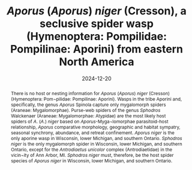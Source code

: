 ---
title: '<i>Aporus </i>(<i>Aporus</i>) <i>niger </i>(Cresson), a seclusive spider wasp (Hymenoptera: Pompilidae: Pompilinae: Aporini) from eastern North America'
date: '2024-12-20'
doi: ''
journal: Insecta Mundi
issue: '1094'
pagination: '1–6'
zoobank: 'urn:lsid:zoobank.org:pub:AC7181FC-1EB3-4E59-A811-D1F1F192539E'

authors:
  - first_name: 'Frank E.'
    last_name: 'Kurczewski'
    affiliation: '1188 Converse Drive NE Atlanta, GA 30324'
    email: 'kurczewskifrank@gmail.com'

download: 'https://drive.google.com/file/d/1NlVwQANaVUlUVZYOiyBUKQR_Gfpy5P5k/view?usp=sharing'

supplementary: ''

keywords:
  - Parasitoid relationship
  - host spider
  - Mygalomorphae
  - <i>Sphodros</i>
  - geographic sympatry
  - comparative <i>Aporus</i> morphology
 
categories:
  - Hymenoptera
  - Pompilidae
  - Pompilinae
  
references:
  - authors: Beatty JA.
    year: 1986
    title: 'Web structure and burrow location of <i>Sphodros niger </i>(Hentz) (Araneae, Atypidae). Journal of Arachnology 14'
    pages: 130
    doi: 
    url: 
    access: 

  - authors: BioGator.
    year: 2024
    title: 'BioGator | University of Florida Collection Search Parameters. University of Central Florida Stuart M. Fullerton Collection of Arthropods.'
    pages: 
    doi: 
    url: https://biogator.org/collections/list.php?usethes=1&taxa=22529.
    access: (Last accessed 9 August 2024.)

  - authors: Bradley JC.
    year: 1944
    title: 'A preliminary revision of the Pompilidae of the Americas exclusive of the tribe Pompilini (Hymenoptera: Pompilidae). Transactions of the American Entomological Society 70'
    pages: 23–157
    doi: 
    url: 
    access: 

  - authors: Coyle FA, Shear WA.
    year: 1981
    title: 'Observations on the natural history of <i>Sphodros abboti </i>and <i>Sphodros rufipes </i>(Araneae, Atypidae), with evidence for a contact sex pheromone. Journal of Arachnology 9'
    pages: 317–326
    doi: 
    url: 
    access: 

  - authors: Day MC.
    year: 1988
    title: 'Spider wasps. Hymenoptera: Pompilidae. Handbooks for the Identification of British Insects 6'
    pages: 1–60
    doi: 
    url: 
    access: 

  - authors: Early J.
    year: 2013
    title: 'Downland–other invertebrates.'
    pages: 
    doi: 
    url: http://www.natureconservationimaging.com/Pages/nature_conservation_imaging_downland1_invertebrates.php.
    access: (Last accessed 26 July 2024.)

  - authors: Edwards R, Edwards E.
    year: 1990
    title: 'Observations on the natural history of a New England population of <i>Sphodros niger </i>(Araneae, Atypidae). Journal of Arachnology 18'
    pages: 29–34
    doi: 
    url: 
    access: 

  - authors: Else GR.
    year: 1975
    title: '<i>Aporous </i>[sic] <i>femoralis </i>(Vander Linden) (Hym. Pompilidae) in Hampshire and the Isle of Wight and a record of its prey in Britain. Entomologist’s Monthly Magazine 110'
    pages: 82
    doi: 
    url: 
    access: 

  - authors: Evans HE.
    year: 1966
    title: 'A revision of the Mexican and Central American spider wasps of the subfamily Pompilinae (Hymenoptera: Pompilidae). Memoirs of the American Entomological Society 20'
    pages: 1–442
    doi: 
    url: 
    access: 

  - authors: Gerth M, Mayer R, Hering L, Wolf R, Schaffer S, Bleidorn C.
    year: 2012
    title: 'Zur Stechimmenfauna (Hymenoptera: Aculeata) des Bienitz in Leipzig. Ampulex 5'
    pages: 1–14
    doi: 
    url: 
    access: 

  - authors: Gertsch WJ, Platnick NI.
    year: 1980
    title: 'A revision of the American spiders of the family Atypidae (Araneae, Mygalomorphae). American Museum Novitates 2704'
    pages: 1–39
    doi: 
    url: 
    access: 

  - authors: Hoffman RL.
    year: 2010
    title: 'Purse-web spiders, genus <i>Sphodros</i>, in Virginia (Mygalomorphae: Atypidae). Banisteria 36'
    pages: 31–38
    doi: 
    url: 
    access: 

  - authors: Krombein KV.
    year: 1979
    title: 'Family Pompilidae. p. 1523–1570. In: Krombein KV, Hurd PD Jr., Smith DR, Burks BD (eds.). Catalog of Hymenoptera in America north of Mexico. Volume 2, Apocrita (Aculeata). Smithsonian Institution Press; Washington, DC'
    pages: 2209 p
    doi: 
    url: 
    access: 

  - authors: Kurczewski FE.
    year: 1999
    title: 'Comparison of spider wasp faunas from two ecologically distinct sites in Erie County, Pennsylvania (Hymenoptera: Pompilidae). Journal of the Kansas Entomological Society 72'
    pages: 339–360
    doi: 
    url: 
    access: 

  - authors: Kurczewski FE, Kurczewski EJ.
    year: 1987
    title: 'Northern distribution records for some Nearctic Pompilidae (Hymenoptera). Great Lakes Entomologist 20'
    pages: 81–84
    doi: 
    url: 
    access: 

  - authors: Kurczewski FE, West RC.
    year: 2022
    title: 'Host selection and nesting behavior of Nearctic trapdoor spider-hunting spider wasps (Hymenoptera: Pompilidae: Pepsinae, Pompilinae). Insecta Mundi 0959'
    pages: 1–24
    doi: 
    url: 
    access: 

  - authors: Leavengood JM Jr, Waichert C, Rodriguez J.
    year: 2011
    title: 'A distributional checklist of the spider wasps (Hymenoptera: Pompilidae) of Florida. Insecta Mundi 0161'
    pages: 1–8
    doi: 
    url: 
    access: 

  - authors: Moler PE, Stevenson DJ, Mansell BW, Mays JD, Lee CW.
    year: 2020
    title: 'Distribution and natural history of purseweb spiders, <i>Sphodros </i>spp. (Araneae: Mygalomorphae: Atypidae), in Florida, Georgia, and Alabama. Southeastern Naturalist 19'
    pages: 663–672
    doi: 
    url: 
    access: 

  - authors: Muma MH, Muma KE.
    year: 1945
    title: 'Biological notes on <i>Atypus bicolor </i>Lucas (Arachnidae). Entomological News 56'
    pages: 122–126
    doi: 
    url: 
    access: 

  - authors: Stevenson DJ.
    year: 2018
    title: 'Georgia’s Purseweb and Trapdoor Spiders.'
    pages: 
    doi: 
    url: https://georgiawildlife.com/sites/default/files/wrd/pdf/education/GeorgiasPursewebandTrapdoorSpiders.pdf.
    access: (Last accessed 8 August 2024.)

  - authors: Swanson DR.
    year: 2010
    title: 'On the Mygalomorphae (Araneae) of Michigan. The Great Lakes Entomologist 43'
    pages: 94–100
    doi: 
    url: 
    access: 

  - authors: Wahis R, Durand F.
    year: 2012
    title: 'Sur les Aporus d’Europe et d’ Afrique du nord avec descriptions des femelles d’ Aporus alanni sp. n., foucarti sp. n. et lacteipennis (Priesner, 1955) comb. n. (Hymenoptera: Pompilidae, Pompilinae, Aporini). Arvernsis—1er semestre—N° 59–60'
    pages: 1–32
    doi: 
    url: 
    access: 

abstract: 'There is no host or nesting information for <i>Aporus </i>(<i>Aporus</i>) <i>niger </i>(Cresson) (Hymenoptera: Pom¬pilidae: Pompilinae: Aporini). Wasps in the tribe Aporini and, specifically, the genus <i>Aporus </i>Spinola capture only mygalomorph spiders (Araneae: Mygalomorphae). Purse-web spiders of the genus <i>Sphodros </i>Walckenaer (Araneae: Mygalomorphae: Atypidae) are the most likely host spiders of <I>A</I>. (<I>A</I>.) <i>niger </i>based on <i>Aporus</i>-Myga¬lomorphae parasitoid-host relationship, <i>Aporus </i>comparative morphology, geographic and habitat sympatry, seasonal synchrony, abundance, and retreat confinement. <i>Aporus niger </i>is the only aporine wasp in Wisconsin, lower Michigan, and southern Ontario. <i>Sphodros niger </i>is the only mygalomorph spider in Wisconsin, lower Michigan, and southern Ontario, except for the <i>Antrodiaetus unicolor </i>complex (Antrodiaetidae) in the vicin¬ity of Ann Arbor, MI. <i>Sphodros niger </i>must, therefore, be the host spider species of <i>Aporus niger </i>in Wisconsin, lower Michigan, and southern Ontario.'

---